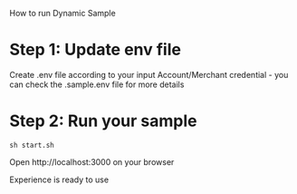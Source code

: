 How to run Dynamic Sample

# Step 1: Update env file
Create .env file according to your input Account/Merchant credential - you can check the .sample.env file for more details

# Step 2: Run your sample
```
sh start.sh
``` 


Open http://localhost:3000 on your browser


Experience is ready to use